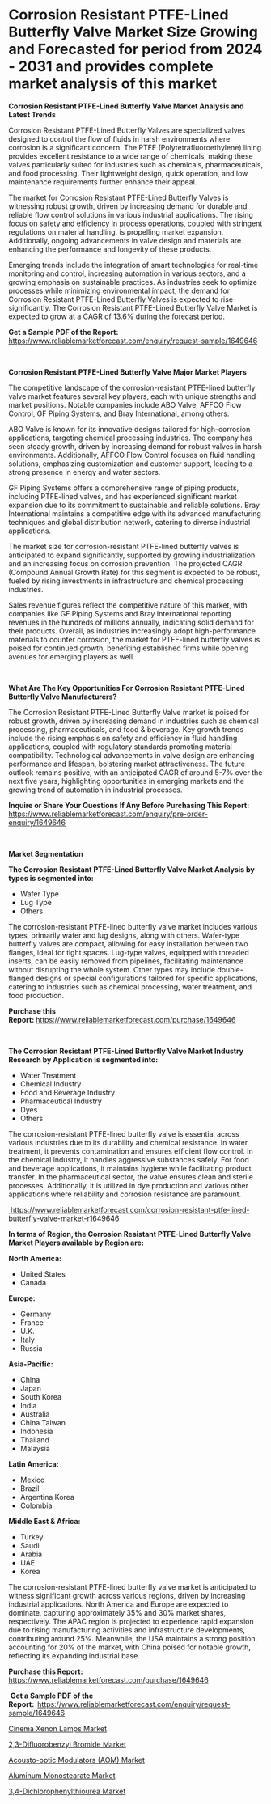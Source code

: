 <p><h1>Corrosion Resistant PTFE-Lined Butterfly Valve Market Size Growing and Forecasted for period from 2024 - 2031 and provides complete market analysis of this market</h1></p><p><strong>Corrosion Resistant PTFE-Lined Butterfly Valve Market Analysis and Latest Trends</strong></p>
<p><p>Corrosion Resistant PTFE-Lined Butterfly Valves are specialized valves designed to control the flow of fluids in harsh environments where corrosion is a significant concern. The PTFE (Polytetrafluoroethylene) lining provides excellent resistance to a wide range of chemicals, making these valves particularly suited for industries such as chemicals, pharmaceuticals, and food processing. Their lightweight design, quick operation, and low maintenance requirements further enhance their appeal.</p><p>The market for Corrosion Resistant PTFE-Lined Butterfly Valves is witnessing robust growth, driven by increasing demand for durable and reliable flow control solutions in various industrial applications. The rising focus on safety and efficiency in process operations, coupled with stringent regulations on material handling, is propelling market expansion. Additionally, ongoing advancements in valve design and materials are enhancing the performance and longevity of these products.</p><p>Emerging trends include the integration of smart technologies for real-time monitoring and control, increasing automation in various sectors, and a growing emphasis on sustainable practices. As industries seek to optimize processes while minimizing environmental impact, the demand for Corrosion Resistant PTFE-Lined Butterfly Valves is expected to rise significantly. The Corrosion Resistant PTFE-Lined Butterfly Valve Market is expected to grow at a CAGR of 13.6% during the forecast period.</p></p>
<p><strong>Get a Sample PDF of the Report:&nbsp;</strong> <a href="https://www.reliablemarketforecast.com/enquiry/request-sample/1649646?utm_campaign=1545&utm_medium=2&utm_source=Github&utm_content=ia&utm_term=15102024&utm_id=corrosion-resistant-ptfe-lined-butterfly-valve">https://www.reliablemarketforecast.com/enquiry/request-sample/1649646</a></p>
<p>&nbsp;</p>
<p><strong>Corrosion Resistant PTFE-Lined Butterfly Valve Major Market Players</strong></p>
<p><p>The competitive landscape of the corrosion-resistant PTFE-lined butterfly valve market features several key players, each with unique strengths and market positions. Notable companies include ABO Valve, AFFCO Flow Control, GF Piping Systems, and Bray International, among others. </p><p>ABO Valve is known for its innovative designs tailored for high-corrosion applications, targeting chemical processing industries. The company has seen steady growth, driven by increasing demand for robust valves in harsh environments. Additionally, AFFCO Flow Control focuses on fluid handling solutions, emphasizing customization and customer support, leading to a strong presence in energy and water sectors.</p><p>GF Piping Systems offers a comprehensive range of piping products, including PTFE-lined valves, and has experienced significant market expansion due to its commitment to sustainable and reliable solutions. Bray International maintains a competitive edge with its advanced manufacturing techniques and global distribution network, catering to diverse industrial applications.</p><p>The market size for corrosion-resistant PTFE-lined butterfly valves is anticipated to expand significantly, supported by growing industrialization and an increasing focus on corrosion prevention. The projected CAGR (Compound Annual Growth Rate) for this segment is expected to be robust, fueled by rising investments in infrastructure and chemical processing industries.</p><p>Sales revenue figures reflect the competitive nature of this market, with companies like GF Piping Systems and Bray International reporting revenues in the hundreds of millions annually, indicating solid demand for their products. Overall, as industries increasingly adopt high-performance materials to counter corrosion, the market for PTFE-lined butterfly valves is poised for continued growth, benefiting established firms while opening avenues for emerging players as well.</p></p>
<p>&nbsp;</p>
<p><strong>What Are The Key Opportunities For Corrosion Resistant PTFE-Lined Butterfly Valve Manufacturers?</strong></p>
<p><p>The Corrosion Resistant PTFE-Lined Butterfly Valve market is poised for robust growth, driven by increasing demand in industries such as chemical processing, pharmaceuticals, and food & beverage. Key growth trends include the rising emphasis on safety and efficiency in fluid handling applications, coupled with regulatory standards promoting material compatibility. Technological advancements in valve design are enhancing performance and lifespan, bolstering market attractiveness. The future outlook remains positive, with an anticipated CAGR of around 5-7% over the next five years, highlighting opportunities in emerging markets and the growing trend of automation in industrial processes.</p></p>
<p><strong>Inquire or Share Your Questions If Any Before Purchasing This Report:</strong> <a href="https://www.reliablemarketforecast.com/enquiry/pre-order-enquiry/1649646?utm_campaign=1545&utm_medium=2&utm_source=Github&utm_content=ia&utm_term=15102024&utm_id=corrosion-resistant-ptfe-lined-butterfly-valve">https://www.reliablemarketforecast.com/enquiry/pre-order-enquiry/1649646</a></p>
<p>&nbsp;</p>
<p><strong>Market Segmentation</strong></p>
<p><strong>The Corrosion Resistant PTFE-Lined Butterfly Valve Market Analysis by types is segmented into:</strong></p>
<p><ul><li>Wafer Type</li><li>Lug Type</li><li>Others</li></ul></p>
<p><p>The corrosion-resistant PTFE-lined butterfly valve market includes various types, primarily wafer and lug designs, along with others. Wafer-type butterfly valves are compact, allowing for easy installation between two flanges, ideal for tight spaces. Lug-type valves, equipped with threaded inserts, can be easily removed from pipelines, facilitating maintenance without disrupting the whole system. Other types may include double-flanged designs or special configurations tailored for specific applications, catering to industries such as chemical processing, water treatment, and food production.</p></p>
<p><strong>Purchase this Report:&nbsp;</strong><a href="https://www.reliablemarketforecast.com/purchase/1649646?utm_campaign=1545&utm_medium=2&utm_source=Github&utm_content=ia&utm_term=15102024&utm_id=corrosion-resistant-ptfe-lined-butterfly-valve">https://www.reliablemarketforecast.com/purchase/1649646</a></p>
<p>&nbsp;</p>
<p><strong>The Corrosion Resistant PTFE-Lined Butterfly Valve Market Industry Research by Application is segmented into:</strong></p>
<p><ul><li>Water Treatment</li><li>Chemical Industry</li><li>Food and Beverage Industry</li><li>Pharmaceutical Industry</li><li>Dyes</li><li>Others</li></ul></p>
<p><p>The corrosion-resistant PTFE-lined butterfly valve is essential across various industries due to its durability and chemical resistance. In water treatment, it prevents contamination and ensures efficient flow control. In the chemical industry, it handles aggressive substances safely. For food and beverage applications, it maintains hygiene while facilitating product transfer. In the pharmaceutical sector, the valve ensures clean and sterile processes. Additionally, it is utilized in dye production and various other applications where reliability and corrosion resistance are paramount.</p></p>
<p><a href="https://www.reliablemarketforecast.com/corrosion-resistant-ptfe-lined-butterfly-valve-market-r1649646?utm_campaign=1545&utm_medium=2&utm_source=Github&utm_content=ia&utm_term=15102024&utm_id=corrosion-resistant-ptfe-lined-butterfly-valve">&nbsp;https://www.reliablemarketforecast.com/corrosion-resistant-ptfe-lined-butterfly-valve-market-r1649646</a></p>
<p><strong>In terms of Region, the Corrosion Resistant PTFE-Lined Butterfly Valve Market Players available by Region are:</strong></p>
<p>
    <p> <strong> North America: </strong>
        <ul>
            <li>United States</li>
            <li>Canada</li>
        </ul>
        </p> 
    <p> <strong> Europe: </strong>
        <ul>
            <li>Germany</li>
            <li>France</li>
            <li>U.K.</li>
            <li>Italy</li>
            <li>Russia</li>
        </ul>
        </p> 
    <p> <strong> Asia-Pacific: </strong>
        <ul>
            <li>China</li>
            <li>Japan</li>
            <li>South Korea</li>
            <li>India</li>
            <li>Australia</li>
            <li>China Taiwan</li>
            <li>Indonesia</li>
            <li>Thailand</li>
            <li>Malaysia</li>
        </ul>
        </p> 
    <p> <strong> Latin America: </strong>
        <ul>
            <li>Mexico</li>
            <li>Brazil</li>
            <li>Argentina Korea</li>
            <li>Colombia</li>
        </ul>
        </p> 
    <p> <strong> Middle East & Africa: </strong>
        <ul>
            <li>Turkey</li>
            <li>Saudi</li>
            <li>Arabia</li>
            <li>UAE</li>
            <li>Korea</li>
        </ul>
    </p>
    </p>
<p><p>The corrosion-resistant PTFE-lined butterfly valve market is anticipated to witness significant growth across various regions, driven by increasing industrial applications. North America and Europe are expected to dominate, capturing approximately 35% and 30% market shares, respectively. The APAC region is projected to experience rapid expansion due to rising manufacturing activities and infrastructure developments, contributing around 25%. Meanwhile, the USA maintains a strong position, accounting for 20% of the market, with China poised for notable growth, reflecting its expanding industrial base.</p></p>
<p><strong>Purchase this Report: </strong><a href="https://www.reliablemarketforecast.com/purchase/1649646?utm_campaign=1545&utm_medium=2&utm_source=Github&utm_content=ia&utm_term=15102024&utm_id=corrosion-resistant-ptfe-lined-butterfly-valve">https://www.reliablemarketforecast.com/purchase/1649646</a></p>
<p>&nbsp;<strong>Get a Sample PDF of the Report:&nbsp;&nbsp;</strong><a href="https://www.reliablemarketforecast.com/enquiry/request-sample/1649646?utm_campaign=1545&utm_medium=2&utm_source=Github&utm_content=ia&utm_term=15102024&utm_id=corrosion-resistant-ptfe-lined-butterfly-valve">https://www.reliablemarketforecast.com/enquiry/request-sample/1649646</a></p>
<p><strong></strong></p>
<p><p><a href="https://www.linkedin.com/pulse/cinema-xenon-lamps-market-overview-forecast-2024-2031-detailed-l4zze?trk=public_post_embed_feed-article-content&utm_campaign=1545&utm_medium=2&utm_source=Github&utm_content=ia&utm_term=15102024&utm_id=corrosion-resistant-ptfe-lined-butterfly-valve">Cinema Xenon Lamps Market</a></p><p><a href="https://www.linkedin.com/pulse/23-difluorobenzyl-bromide-market-share-analysis-growth-trends-o9x6e?trk=public_post_embed_feed-article-content&utm_campaign=1545&utm_medium=2&utm_source=Github&utm_content=ia&utm_term=15102024&utm_id=corrosion-resistant-ptfe-lined-butterfly-valve">2,3-Difluorobenzyl Bromide Market</a></p><p><a href="https://www.linkedin.com/pulse/comprehensive-acousto-optic-modulators-aom-market-report-regional-ebhge?trk=public_post_embed_feed-article-content&utm_campaign=1545&utm_medium=2&utm_source=Github&utm_content=ia&utm_term=15102024&utm_id=corrosion-resistant-ptfe-lined-butterfly-valve">Acousto-optic Modulators (AOM) Market</a></p><p><a href="https://www.linkedin.com/pulse/global-aluminum-monostearate-market-forecast-2024-2031-trends-je87e?trk=public_post_embed_feed-article-content&utm_campaign=1545&utm_medium=2&utm_source=Github&utm_content=ia&utm_term=15102024&utm_id=corrosion-resistant-ptfe-lined-butterfly-valve">Aluminum Monostearate Market</a></p><p><a href="https://www.linkedin.com/pulse/future-trends-global-34-dichlorophenylthiourea-market-insights-fn95f?trk=public_post_embed_feed-article-content&utm_campaign=1545&utm_medium=2&utm_source=Github&utm_content=ia&utm_term=15102024&utm_id=corrosion-resistant-ptfe-lined-butterfly-valve">3,4-Dichlorophenylthiourea Market</a></p></p>